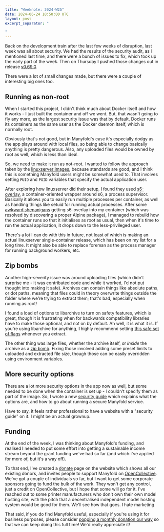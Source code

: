 ```yaml
---
title: "Weeknote: 2024-W25"
date: 2024-06-24 10:50:00 UTC
layout: post
excerpt_separator: "

"
---
```

Back on the development train after the last few weeks of disruption, last week was all about security. We had the results of the security audit, as I mentioned last time, and there were a bunch of issues to fix, which took up the early part of the week. Then on Thursday I pushed those changes out in release [v0.69.0](/news/2024/06/20/release-v0-69-0.html).

There were a lot of small changes made, but there were a couple of interesting big ones too.

## Running as non-root

When I started this project, I didn't think much about Docker itself and how it works - I just built the container and off we went. But, that wasn't going to fly any more, as the largest security issue was that by default, Docker runs its containers as the same user as the Docker daemon itself, which is normally root.

Obviously that's not good, but in Manyfold's case it's especially dodgy as the app plays around with local files, so being able to change basically anything is pretty dangerous. Also, any uploaded files would be owned by root as well, which is less than ideal.

So, we need to make it run as not-root. I wanted to follow the approach taken by the [linuxserver images](https://docs.linuxserver.io/general/understanding-puid-and-pgid), because standards are good, and I think this is something Manyfold users might be somewhat used to. That involves setting `PUID` and `PGID` variables that specify the actual application user.

After exploring how linuxserver did their setup, I found they used [s6-overlay](https://github.com/just-containers/s6-overlay?tab=readme-ov-file), a container-oriented wrapper around s6, a process supervisor. Basically it allows you to easily run multiple processes per container, as well as handling things like setuid for running actual processes. After some [awkward shenanigans](https://github.com/just-containers/s6-overlay/issues/512) getting s6-overlay into my container (which was resolved by discovering a proper Alpine package), I managed to rebuild how the container runs so that it initialises as root as usual, then when it's time to run the actual application, it drops down to the less-privileged user.

There's a lot I can do with this in future, not least of which is making an actual linuxserver single-container release, which has been on my list for a long time. It might also be able to replace foreman as the process manager for running background workers, etc.

## Zip bombs

Another high-severity issue was around uploading files (which didn't surprise me - it was contributed code and while it worked, I'd not put thought into making it safe). Archives can contain things like absolute paths, or dot paths, meaning that files could in theory overwrite things outside the folder where we're trying to extract them; that's bad, especially when running as root!

I found a load of options to libarchive to turn on safety features, which is great, though it is frustrating when for backwards compatibility libraries have to make those optional, and not on by default. Ah well, it is what it is. If you're using libarchive for anything, I highly recommend setting [this safe set of flags](https://github.com/manyfold3d/manyfold/blob/main/config/initializers/libarchive_security.rb) whenever you extract.

The other thing was large files, whether the archive itself, or *inside* the archive as a [zip bomb](https://en.wikipedia.org/wiki/Zip_bomb). Fixing those involved adding some preset limits to uploaded and extracted file size, though those can be easily overridden using environment variables.

## More security options

There are a lot more security options in the app now as well, but some needed to be done when the container is set up - I couldn't specify them as part of the image. So, I wrote a new [security guide](/sysadmin/security) which explains what the options are, and how to go about running a secure Manyfold service.

Have to say, it feels rather professional to have a website with a "security guide" on it. I might be an actual grownup.

## Funding

At the end of the week, I was thinking about Manyfold's funding, and realised I needed to put some effort into getting a sustainable income stream beyond the grant funding we've had so far (and which I've applied for more of, but it's a way off).

To that end, I've created a [donate](/donate) page on the website which shows all our existing donors, and invites people to support Manyfold on [OpenCollective](https://opencollective.com/manyfold). We've got a couple of individuals so far, but I want to get some corporate sponsors going to fund the bulk of the work. They won't get any control, just a credit on OpenCollective, but I hope that some will go for it. I've reached out to some printer manufacturers who don't own their own model hosting site, with the pitch that a decentralised independent model hosting system would be good for them. We'll see how that goes. I hate marketing.

That said, if you do find Manyfold useful, especially if you're using it for business purposes, please consider [popping a monthly donation our way](https://opencollective.com/manyfold) so that we can keep doing this full time! We'd really appreciate it!
